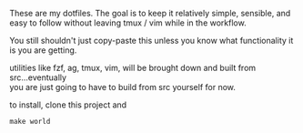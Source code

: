 These are my dotfiles.
The goal is to keep it relatively simple, sensible, and easy to follow without leaving tmux / vim while in the workflow.  

You still shouldn't just copy-paste this unless you know what functionality it is you are getting.  

utilities like fzf, ag, tmux, vim, will be brought down and built from src...eventually  
you are just going to have to build from src yourself for now.   

to install, clone this project and  
```
make world
```
